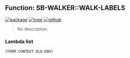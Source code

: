 ## Function: SB-WALKER::WALK-LABELS
[![package](https://img.shields.io/badge/Package-SB--WALKER-5f9ea0.svg?style=social&colorA=999999)](../) [![type](https://img.shields.io/badge/Type-Function-5f9ea0.svg?style=social&colorA=999999)](../#function) [![github](https://img.shields.io/badge/GitHub-View_the_source-5f9ea0.svg?style=social&colorA=999999&logo=github)](https://github.com/sbcl/sbcl/blob/master/src/pcl/walk.lisp/) 

> No description.

### Lambda list
```
(FORM CONTEXT OLD-ENV)
```
